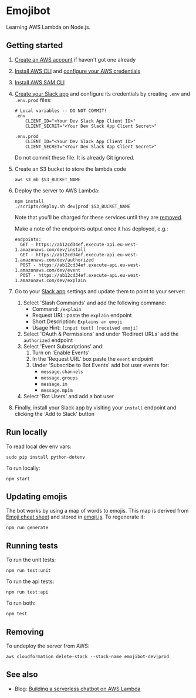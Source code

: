 # Emojibot

Learning AWS Lambda on Node.js.

## Getting started

1. [Create an AWS account](https://aws.amazon.com/free/) if haven't got one already

1. [Install AWS CLI](https://docs.aws.amazon.com/cli/latest/userguide/cli-chap-install.html) and [configure your AWS credentials](https://serverless.com/framework/docs/providers/aws/guide/credentials/)
1. [Install AWS SAM CLI](https://docs.aws.amazon.com/serverless-application-model/latest/developerguide/serverless-sam-cli-install.html)

1. [Create your Slack app](https://api.slack.com/slack-apps#create-app) and configure its credentials by creating `.env` and `.env.prod` files:

	```
	# Local variables -- DO NOT COMMIT!
	.env
	    CLIENT_ID="<Your Dev Slack App Client ID>"
	    CLIENT_SECRET="<Your Dev Slack App Client Secret>"
	
	.env.prod
	    CLIENT_ID="<Your Dev Slack App Client ID>"
	    CLIENT_SECRET="<Your Dev Slack App Client Secret>"
	```

 	Do not commit these file. It is already Git ignored.

1. Create an S3 bucket to store the lambda code
	```
	aws s3 mb $S3_BUCKET_NAME
	```

1. Deploy the server to AWS Lambda:

	```
	npm install
	./scripts/deploy.sh dev|prod $S3_BUCKET_NAME
	```

	Note that you'll be charged for these services until they are [removed](#removing).

	Make a note of the endpoints output once it has deployed, e.g.:

	```
	endpoints:
	  GET - https://ab12cd34ef.execute-api.eu-west-1.amazonaws.com/dev/install
	  GET - https://ab12cd34ef.execute-api.eu-west-1.amazonaws.com/dev/authorized
	  POST - https://ab12cd34ef.execute-api.eu-west-1.amazonaws.com/dev/event
	  POST - https://ab12cd34ef.execute-api.eu-west-1.amazonaws.com/dev/explain
	```
	
1. Go to your [Slack app](https://api.slack.com/apps) settings and update them to point to your server:
	
	1. Select 'Slash Commands' and add the following command:
	    * Command: `/explain`
	    * Request URL: paste the `explain` endpoint
	    * Short Description: `Explains an emoji`
	    * Usage Hint: `[input text] [received emoji]`
	1. Select 'OAuth & Permissions' and under 'Redirect URLs' add the `authorized` endpoint
	1. Select 'Event Subscriptions' and:
		1. Turn on 'Enable Events'
		1. In the 'Request URL' box paste the `event` endpoint
		1. Under 'Subscribe to Bot Events' add bot user events for:
			* `message.channels`
			* `message.groups`
			* `message.im`
			* `message.mpim`
	1. Select 'Bot Users' and add a bot user

1. Finally, install your Slack app by visiting your `install` endpoint and clicking the 'Add to Slack' button

## Run locally
To read local dev env vars:
```
sudo pip install python-dotenv
``` 
To run locally:
```
npm start
```

## Updating emojis

The bot works by using a map of words to emojis. This map is derived from [Emoji cheat sheet](http://www.emoji-cheat-sheet.com) and stored in [emoji.js](src/emoji.js). To regenerate it:

```
npm run generate
```

## Running tests

To run the unit tests:

```
npm run test:unit
```

To run the api tests:
```
npm run test:api
```

To run both:
```
npm test
```

## Removing

To undeploy the server from AWS:

```
aws cloudformation delete-stack --stack-name emojibot-dev|prod
```

## See also

* Blog: [Building a serverless chatbot on AWS Lambda](https://www.blackpepper.co.uk/blog/creating-a-serverless-slack-bot-on-aws-lambda)
